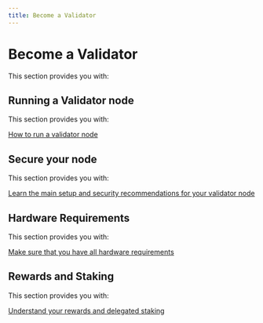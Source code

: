 ```yaml
---
title: Become a Validator
---
```


# Become a Validator

This section provides you with:

## Running a Validator node

This section provides you with:

[How to run a validator node](/docs/become-a-validator/run-validator-node.md)

## Secure your node

This section provides you with:

[Learn the main setup and security recommendations for your validator node](/docs/become-a-validator/security-recommendation.md)

## Hardware Requirements

This section provides you with:

[Make sure that you have all hardware requirements](/docs/become-a-validator/hardware-requirements.md)

## Rewards and Staking

This section provides you with:

[Understand your rewards and delegated staking](/docs/become-a-validator/delegated-staking-and-rewards.md)
